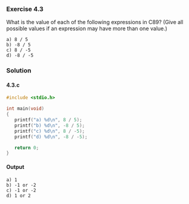 ### Exercise 4.3
What is the value of each of the following expressions in C89? (Give all possible values if an expression may have more than one value.)
```
a) 8 / 5
b) -8 / 5
c) 8 / -5
d) -8 / -5
```
### Solution
#### 4.3.c
```c
#include <stdio.h>

int main(void)
{
   printf("a) %d\n", 8 / 5);
   printf("b) %d\n", -8 / 5);
   printf("c) %d\n", 8 / -5);
   printf("d) %d\n", -8 / -5);

   return 0;
}
```
#### Output
```
a) 1
b) -1 or -2
c) -1 or -2
d) 1 or 2
```
